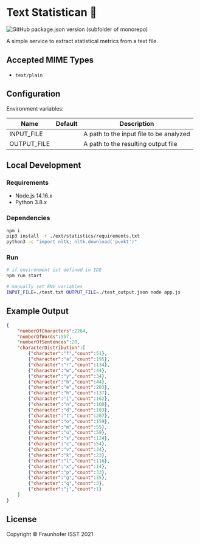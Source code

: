# Text Statistican 🧬

![GitHub package.json version (subfolder of monorepo)](https://img.shields.io/github/package-json/v/FraunhoferISST/diva?color=green&filename=faas%2Ftext-statistican%2Fpackage.json)

A simple service to extract statistical metrics from a text file.

## Accepted MIME Types

+ `text/plain`

## Configuration

Environment variables:

Name | Default | Description
--- | --- | ---
INPUT_FILE    |  |  A path to the input file to be analyzed
OUTPUT_FILE  | |  A path to the resulting output file

## Local Development

### Requirements

+ Node.js 14.16.x
+ Python 3.8.x

### Dependencies

```sh
npm i
pip3 install -r ./ext/statistics/requirements.txt
python3 -c "import nltk; nltk.download('punkt')"
```

### Run

```sh
# if environment ist defined in IDE
npm run start

# manually set ENV variables
INPUT_FILE=./test.txt OUTPUT_FILE=./test_output.json node app.js
```

## Example Output

```json
{
    "numberOfCharacters":2264,
    "numberOfWords":557,
    "numberOfSentences":20,
    "characterDistribution":[
        {"character":"f","count":51},
        {"character":"a","count":195},
        {"character":"r","count":134},
        {"character":"w","count":44},
        {"character":"y","count":34},
        {"character":"b","count":44},
        {"character":"e","count":283},
        {"character":"h","count":137},
        {"character":"i","count":162},
        {"character":"n","count":160},
        {"character":"d","count":103},
        {"character":"t","count":207},
        {"character":"o","count":159},
        {"character":"m","count":55},
        {"character":"u","count":59},
        {"character":"s","count":124},
        {"character":"c","count":54},
        {"character":"v","count":34},
        {"character":"k","count":23},
        {"character":"l","count":116},
        {"character":"x","count":14},
        {"character":"p","count":33},
        {"character":"g","count":35},
        {"character":"q","count":3},
        {"character":"j","count":1}
    ]
}
```

## License

Copyright © Fraunhofer ISST 2021
